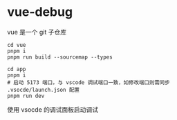 # vue-debug

vue 是一个 git 子仓库

```shell
cd vue
pnpm i
pnpm run build --sourcemap --types
```

```shell
cd app
pnpm i
# 启动 5173 端口，与 vscode 调试端口一致，如修改端口则需同步 .vsocde/launch.json 配置
pnpm run dev
```

使用 vsocde 的调试面板启动调试
